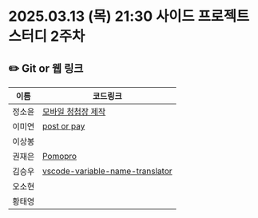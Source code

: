 # 2025.03.13 (목) 21:30 사이드 프로젝트 스터디 2주차

## ✏️ Git or 웹 링크

| 이름   | 코드링크                                                                                                                                                                                                                                           |
| ------ | -------------------------------------------------------------------------------------------------------------------------------------------------------------------------------------------------------------------------------------------------- |
| 정소윤 | [모바일 청첩장 제작](https://github.com/soyoonJ/mobile-wedding-invitation) |
| 이미연 | [post or pay](https://github.com/iammiori/post-or-pay)  |                                                
| 이상봉 |   |
| 권재은 |[Pomopro](https://github.com/Jaeeun98/Pomopro)   |
| 김승우 | [vscode-variable-name-translator](https://github.com/kyh196201/vscode-variable-naming)  | 
| 오소현 |   |
| 황태영 |   | 
